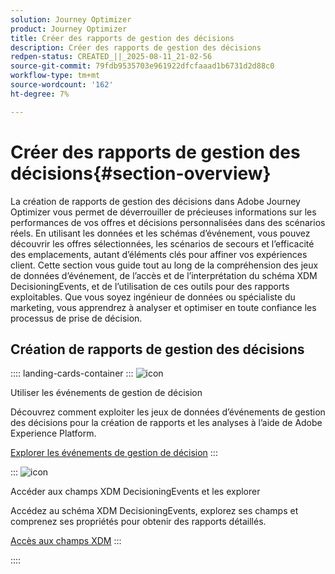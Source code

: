 ```yaml
---
solution: Journey Optimizer
product: Journey Optimizer
title: Créer des rapports de gestion des décisions
description: Créer des rapports de gestion des décisions
redpen-status: CREATED_||_2025-08-11_21-02-56
source-git-commit: 79fdb9535703e961922dfcfaaad1b6731d2d88c0
workflow-type: tm+mt
source-wordcount: '162'
ht-degree: 7%

---
```



# Créer des rapports de gestion des décisions{#section-overview}

La création de rapports de gestion des décisions dans Adobe Journey Optimizer vous permet de déverrouiller de précieuses informations sur les performances de vos offres et décisions personnalisées dans des scénarios réels. En utilisant les données et les schémas d’événement, vous pouvez découvrir les offres sélectionnées, les scénarios de secours et l’efficacité des emplacements, autant d’éléments clés pour affiner vos expériences client. Cette section vous guide tout au long de la compréhension des jeux de données d’événement, de l’accès et de l’interprétation du schéma XDM DecisioningEvents, et de l’utilisation de ces outils pour des rapports exploitables. Que vous soyez ingénieur de données ou spécialiste du marketing, vous apprendrez à analyser et optimiser en toute confiance les processus de prise de décision.

## Création de rapports de gestion des décisions

:::: landing-cards-container
:::
![icon](https://cdn.experienceleague.adobe.com/icons/book.svg)

Utiliser les événements de gestion de décision

Découvrez comment exploiter les jeux de données d’événements de gestion des décisions pour la création de rapports et les analyses à l’aide de Adobe Experience Platform.

[Explorer les événements de gestion de décision](../using/offers/reports/get-started-events.md)
:::

:::
![icon](https://cdn.experienceleague.adobe.com/icons/list-check.svg)

Accéder aux champs XDM DecisioningEvents et les explorer

Accédez au schéma XDM DecisioningEvents, explorez ses champs et comprenez ses propriétés pour obtenir des rapports détaillés.

[Accès aux champs XDM](../using/offers/reports/xdm-fields.md)
:::

::::
